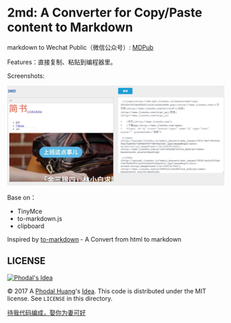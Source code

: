 # 2md: A Converter for Copy/Paste content to Markdown

markdown to Wechat Public（微信公众号）: [MDPub](https://github.com/phodal/mdpub)

Features：直接复制、粘贴到编程器里。

Screenshots:

![2md Screenshots](./marketing/2md.jpg) 

Base on：

 * TinyMce
 * to-markdown.js
 * clipboard

Inspired by [to-markdown](https://github.com/domchristie/to-markdown) - A Convert from html to markdown

LICENSE
---


[![Phodal's Idea](http://brand.phodal.com/shields/idea-small.svg)](http://ideas.phodal.com/)

© 2017 A [Phodal Huang](https://www.phodal.com)'s [Idea](http://github.com/phodal/ideas).  This code is distributed under the MIT license. See `LICENSE` in this directory.

[待我代码编成，娶你为妻可好](http://www.xuntayizhan.com/blog/ji-ke-ai-qing-zhi-er-shi-dai-wo-dai-ma-bian-cheng-qu-ni-wei-qi-ke-hao-wan/)

